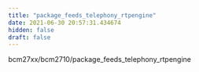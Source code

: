 ```yaml
---
title: "package_feeds_telephony_rtpengine"
date: 2021-06-30 20:57:31.434674
hidden: false
draft: false
---
```


bcm27xx/bcm2710/package_feeds_telephony_rtpengine

